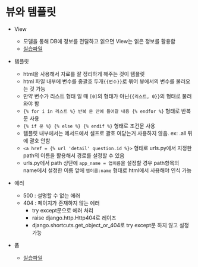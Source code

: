 # 뷰와 템플릿

- View
    - 모델을 통해 DB에 정보를 전달하고 읽으면 View는 읽은 정보를 활용함
    - [실습파일](mysite/polls/views.py)

- 템플릿
    - html을 사용해서 자료를 잘 정리하게 해주는 것이 템플릿
    - html 파일 내부에 변수를 중괄호 두개`{{변수}}`로 묶어 뷰에서의 변수를 불러오는 것 가능
    - 만약 변수가 리스트 형태 일 때 `[0]`의 형태가 아닌`{{리스트, 0}}`의 형태로 불러와야 함
    - `{% for i in 리스트 %} 반복 문 안에 들어갈 내용 {% endfor %}` 형태로 반복문 사용
    - `{% if 문 %} {% else %} {% endif %}` 형태로 조건문 사용
    - 템플릿 내부에서는 메서드에서 셀프로 괄호 여닫는거 사용하지 않음. ex: .all 뒤에 괄호 안함
    - `<a href = {% url 'detail' question.id %}>` 형태로 urls.py에서 지정한 path의 이름을 활용해서 경로를 설정할 수 있음
    - urls.py에서 path 상단에 `app_name = 앱이름`을 설정할 경우 path항목의 name에서 설정한 이름 앞에 `앱이름:name` 형태로 html에서 사용해야 인식 가능

- 에러
    - 500 : 설명할 수 없는 에러
    - 404 : 페이지가 존재하지 않는 에러
        - try except문으로 에러 처리
        - raise django.http.Http404로 레이즈 
        - django.shortcuts.get_object_or_404로 try except문 하지 않고 설정 가능

- 폼
    - [실습파일](mysite/polls/templates/polls/detail.html)